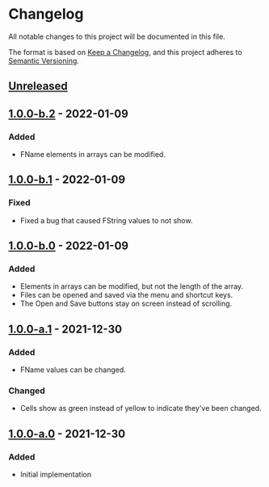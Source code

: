 # Changelog

All notable changes to this project will be documented in this file.

The format is based on [Keep a Changelog](https://keepachangelog.com/en/1.0.0/),
and this project adheres to
[Semantic Versioning](https://semver.org/spec/v2.0.0.html).

## [Unreleased]

## [1.0.0-b.2] - 2022-01-09

### Added

- FName elements in arrays can be modified.

## [1.0.0-b.1] - 2022-01-09

### Fixed

- Fixed a bug that caused FString values to not show.

## [1.0.0-b.0] - 2022-01-09

### Added

- Elements in arrays can be modified, but not the length of the array.
- Files can be opened and saved via the menu and shortcut keys.
- The Open and Save buttons stay on screen instead of scrolling.

## [1.0.0-a.1] - 2021-12-30

### Added

- FName values can be changed.

### Changed

- Cells show as green instead of yellow to indicate they've been changed.

## [1.0.0-a.0] - 2021-12-30

### Added

- Initial implementation

[unreleased]:
  https://github.com/jordanbtucker/ff7r-data-editor/compare/v1.0.0-b.2...HEAD
[1.0.0-b.2]:
  https://github.com/jordanbtucker/ff7r-data-editor/compare/v1.0.0-b.1...v1.0.0-b.2
[1.0.0-b.1]:
  https://github.com/jordanbtucker/ff7r-data-editor/compare/v1.0.0-b.0...v1.0.0-b.1
[1.0.0-b.0]:
  https://github.com/jordanbtucker/ff7r-data-editor/compare/v1.0.0-a.1...v1.0.0-b.0
[1.0.0-a.1]:
  https://github.com/jordanbtucker/ff7r-data-editor/compare/v1.0.0-a.0...v1.0.0-a.1
[1.0.0-a.0]:
  https://github.com/jordanbtucker/ff7r-data-editor/releases/tag/v1.0.0-a.0
